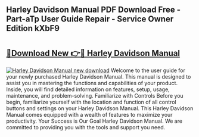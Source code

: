 ## Harley Davidson Manual PDF Download Free - Part-aTp User Guide Repair - Service Owner Edition kXbF9

# <h2><a href="http://bc45802.oget.top/?id=Harley+Davidson+Manual">🔗Download New 👉🔴 Harley Davidson Manual</a></h2>

[![Harley Davidson Manual new download](https://i.imgur.com/5g1atiW.png)](http://bc45802.oget.top/?id=Harley+Davidson+Manual)
Welcome to the user guide for your newly purchased Harley Davidson Manual. This manual is designed to assist you in mastering the functions and capabilities of your product. Inside, you will find detailed information on features, setup, usage, maintenance, and problem-solving. Familiarize with Controls Before you begin, familiarize yourself with the location and function of all control buttons and settings on your Harley Davidson Manual. This Harley Davidson Manual comes equipped with a wealth of features to maximize your productivity. Your Success is Our Goal Harley Davidson Manual. We are committed to providing you with the tools and support you need.
